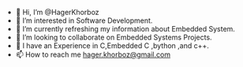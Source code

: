 - 👋 Hi, I’m @HagerKhorboz
- 👀 I’m interested in Software Development. 
- 🌱 I’m currently refreshing my information about Embedded System.
- 💞️ I’m looking to collaborate on Embedded Systems Projects.
- 🌱 I have an Experience in C,Embedded C ,bython ,and c++.
- 📫 How to reach me hager.khorboz@gmail.com

<!---
HagerKhorboz/HagerKhorboz is a ✨ special ✨ repository because its `README.md` (this file) appears on your GitHub profile.
You can click the Preview link to take a look at your changes.
--->
